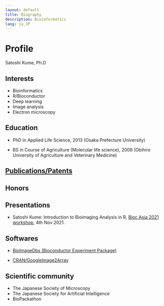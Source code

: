 ```yaml
---
layout: default
title: Biography
description: Bioinformatics
lang: ja_JP
---
```


# Profile

Satoshi Kume, Ph.D

## Interests

- Bioinformatics
- R/Bioconductor
- Deep learning
- Image analysis
- Electron microscopy

## Education

- PhD in Applied Life Science, 2013 (Osaka Prefecture University)

- BS in Course of Agriculture (Molecular life science), 2008 (Obihiro University of Agriculture and Veterinary Medicine)

## [Publications/Patents](https://scholar.google.com/citations?hl=en&user=pV7OzeAAAAAJ)

## Honors

## Presentations

- Satoshi Kume: Introduction to Bioimaging Analysis in R, [Bioc Asia 2021 workshop](https://biocasia2021.bioconductor.org/workshops/), 4th Nov 2021.

## Softwares

- [BioImageDbs (Bioconductor Experiment Package)](https://bioconductor.org/packages/release/data/experiment/html/BioImageDbs.html)

- [CRAN/GoogleImage2Array](https://cran.r-project.org/web/packages/GoogleImage2Array/index.html)


## Scientific community

- The Japanese Society of Microscopy
- The Japanese Society for Artificial Intelligence
- BioPackathon



